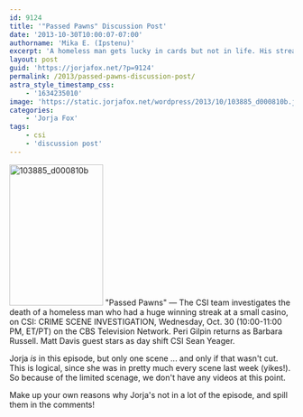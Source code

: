 ```yaml
---
id: 9124
title: '"Passed Pawns" Discussion Post'
date: '2013-10-30T10:00:07-07:00'
authorname: 'Mika E. (Ipstenu)'
excerpt: 'A homeless man gets lucky in cards but not in life. His streak ultimately ends in a bad way on tonight''s CSI.'
layout: post
guid: 'https://jorjafox.net/?p=9124'
permalink: /2013/passed-pawns-discussion-post/
astra_style_timestamp_css:
    - '1634235010'
image: 'https://static.jorjafox.net/wordpress/2013/10/103885_d000810b.jpg'
categories:
    - 'Jorja Fox'
tags:
    - csi
    - 'discussion post'
---
```


<img class="alignleft size-medium wp-image-9125" alt="103885_d000810b" src="//static.jorjafox.net/wordpress/2013/10/103885_d000810b.jpg" width="166" height="250" /> "Passed Pawns" — The CSI team investigates the death of a homeless man who had a huge winning streak at a small casino, on CSI: CRIME SCENE INVESTIGATION, Wednesday, Oct. 30 (10:00-11:00 PM, ET/PT) on the CBS Television Network. Peri Gilpin returns as Barbara Russell. Matt Davis guest stars as day shift CSI Sean Yeager.

Jorja _is_ in this episode, but only one scene ... and only if that wasn't cut. This is logical, since she was in pretty much every scene last week (yikes!). So because of the limited scenage, we don't have any videos at this point.

Make up your own reasons why Jorja's not in a lot of the episode, and spill them in the comments!
